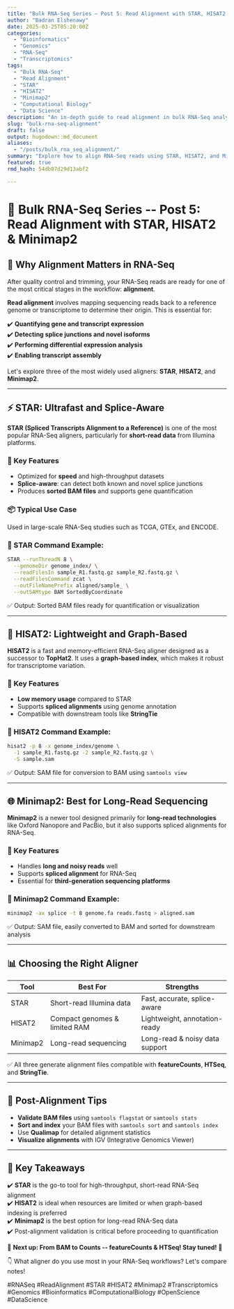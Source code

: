 ```yaml
---
title: "Bulk RNA-Seq Series – Post 5: Read Alignment with STAR, HISAT2 & Minimap2"
author: "Badran Elshenawy"
date: 2025-03-25T05:20:00Z
categories:
  - "Bioinformatics"
  - "Genomics"
  - "RNA-Seq"
  - "Transcriptomics"
tags:
  - "Bulk RNA-Seq"
  - "Read Alignment"
  - "STAR"
  - "HISAT2"
  - "Minimap2"
  - "Computational Biology"
  - "Data Science"
description: "An in-depth guide to read alignment in bulk RNA-Seq analysis using STAR, HISAT2, and Minimap2. Learn when to use each aligner, how to configure them, and how alignment impacts downstream analysis."
slug: "bulk-rna-seq-alignment"
draft: false
output: hugodown::md_document
aliases:
  - "/posts/bulk_rna_seq_alignment/"
summary: "Explore how to align RNA-Seq reads using STAR, HISAT2, and Minimap2. Understand the key features, commands, and strengths of each tool in transcriptomic workflows."
featured: true
rmd_hash: 54db07d29d13abf2

---
```


# 🔬 Bulk RNA-Seq Series -- Post 5: Read Alignment with STAR, HISAT2 & Minimap2

## 🧬 Why Alignment Matters in RNA-Seq

After quality control and trimming, your RNA-Seq reads are ready for one of the most critical stages in the workflow: **alignment**.

**Read alignment** involves mapping sequencing reads back to a reference genome or transcriptome to determine their origin. This is essential for:

✔️ **Quantifying gene and transcript expression**  
✔️ **Detecting splice junctions and novel isoforms**  
✔️ **Performing differential expression analysis**  
✔️ **Enabling transcript assembly**

Let's explore three of the most widely used aligners: **STAR**, **HISAT2**, and **Minimap2**.

------------------------------------------------------------------------

## ⚡ STAR: Ultrafast and Splice-Aware

**STAR (Spliced Transcripts Alignment to a Reference)** is one of the most popular RNA-Seq aligners, particularly for **short-read data** from Illumina platforms.

### 🔹 Key Features

-   Optimized for **speed** and high-throughput datasets  
-   **Splice-aware**: can detect both known and novel splice junctions  
-   Produces **sorted BAM files** and supports gene quantification

### 📦 Typical Use Case

Used in large-scale RNA-Seq studies such as TCGA, GTEx, and ENCODE.

### 📘 STAR Command Example:

``` bash
STAR --runThreadN 8 \
  --genomeDir genome_index/ \
  --readFilesIn sample_R1.fastq.gz sample_R2.fastq.gz \
  --readFilesCommand zcat \
  --outFileNamePrefix aligned/sample_ \
  --outSAMtype BAM SortedByCoordinate
```

✅ Output: Sorted BAM files ready for quantification or visualization

------------------------------------------------------------------------

## 🧠 HISAT2: Lightweight and Graph-Based

**HISAT2** is a fast and memory-efficient RNA-Seq aligner designed as a successor to **TopHat2**. It uses a **graph-based index**, which makes it robust for transcriptome variation.

### 🔹 Key Features

-   **Low memory usage** compared to STAR  
-   Supports **spliced alignments** using genome annotation  
-   Compatible with downstream tools like **StringTie**

### 📘 HISAT2 Command Example:

``` bash
hisat2 -p 8 -x genome_index/genome \
  -1 sample_R1.fastq.gz -2 sample_R2.fastq.gz \
  -S sample.sam
```

✅ Output: SAM file for conversion to BAM using `samtools view`

------------------------------------------------------------------------

## 🌐 Minimap2: Best for Long-Read Sequencing

**Minimap2** is a newer tool designed primarily for **long-read technologies** like Oxford Nanopore and PacBio, but it also supports spliced alignments for RNA-Seq.

### 🔹 Key Features

-   Handles **long and noisy reads** well  
-   Supports **spliced alignment** for RNA-Seq  
-   Essential for **third-generation sequencing platforms**

### 📘 Minimap2 Command Example:

``` bash
minimap2 -ax splice -t 8 genome.fa reads.fastq > aligned.sam
```

✅ Output: SAM file, easily converted to BAM and sorted for downstream analysis

------------------------------------------------------------------------

## 📊 Choosing the Right Aligner

| Tool     | Best For                      | Strengths                      |
|----------|-------------------------------|--------------------------------|
| STAR     | Short-read Illumina data      | Fast, accurate, splice-aware   |
| HISAT2   | Compact genomes & limited RAM | Lightweight, annotation-ready  |
| Minimap2 | Long-read sequencing          | Long-read & noisy data support |

✅ All three generate alignment files compatible with **featureCounts**, **HTSeq**, and **StringTie**.

------------------------------------------------------------------------

## 📄 Post-Alignment Tips

-   **Validate BAM files** using `samtools flagstat` or `samtools stats`
-   **Sort and index** your BAM files with `samtools sort` and `samtools index`
-   Use **Qualimap** for detailed alignment statistics
-   **Visualize alignments** with IGV (Integrative Genomics Viewer)

------------------------------------------------------------------------

## 📌 Key Takeaways

✔️ **STAR** is the go-to tool for high-throughput, short-read RNA-Seq alignment  
✔️ **HISAT2** is ideal when resources are limited or when graph-based indexing is preferred  
✔️ **Minimap2** is the best option for long-read RNA-Seq data  
✔️ Post-alignment validation is critical before proceeding to quantification

📌 **Next up: From BAM to Counts -- featureCounts & HTSeq! Stay tuned! 🚀**

👇 What aligner do you use most in your RNA-Seq workflows? Let's compare notes!

#RNASeq #ReadAlignment #STAR #HISAT2 #Minimap2 #Transcriptomics #Genomics #Bioinformatics #ComputationalBiology #OpenScience #DataScience

